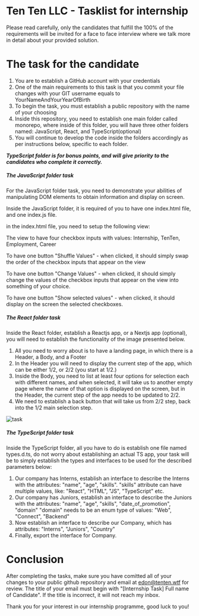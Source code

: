 Ten Ten LLC - Tasklist for internship
====
Please read carefully, only the candidates that fulfill the 100% of the requirements will be invited for a face to face interview where we talk more in detail about your provided solution. 


The task for the candidate
=====

1. You are to establish a GitHub account with your credentials
2. One of the main requirements to this task is that you commit your file changes with your GIT username equals to YourNameAndYourYearOfBirth
3. To begin the task, you must establish a public repository with the name of your choosing
4. Inside this repository, you need to establish one main folder called monorepo, where inside of this folder, you will have three other folders named: JavaScript, React, and TypeScript(optional)
5. You will continue to develop the code inside the folders accordingly as per instructions below, specific to each folder. 

**_TypeScript folder is for bonus points, and will give priority to the candidates who complete it correctly._**

##### The JavaScript folder task

For the JavaScript folder task, you need to demonstrate your abilities of manipulating DOM elements to obtain information and display on screen. 

Inside the JavaScript folder, it is required of you to have one index.html file, and one index.js file. 

in the index.html file, you need to setup the following view: 

The view to have four checkbox inputs with values: Internship, TenTen, Employment, Career

To have one button "Shuffle Values" - when clicked, it should simply swap the order of the checkbox inputs that appear on the view

To have one button "Change Values" - when clicked, it should simply change the values of the checkbox inputs that appear on the view into something of your choice.

To have one button "Show selected values" - when clicked, it should display on the screen the selected checkboxes.

##### The React folder task

Inside the React folder, establish a Reactjs app, or a Nextjs app (optional), you will need to establish the functionality of the image presented below. 

1. All you need to worry about is to have a landing page, in which there is a Header, a Body, and a Footer
2. In the Header you will need to display the current step of the app, which can be either 1/2, or 2/2 (you start at 1/2.)
3. Inside the Body, you need to list at least four options for selection each with different names, and when selected, it will take us to another empty page where the name of that option is displayed on the screen, but in the Header, the current step of the app needs to be updated to 2/2.
4. We need to establish a back button that will take us from 2/2 step, back into the 1/2 main selection step.

![task](https://github.com/imedonii/dev-tasklist/assets/64871089/30ef4196-49f3-47fe-862c-017fde783390)



##### The TypeScript folder task

Inside the TypeScript folder, all you have to do is establish one file named types.d.ts, do not worry about establishing an actual TS app, your task will be to simply establish the types and interfaces to be used for the described parameters below: 

1. Our company has Interns, establish an interface to describe the Interns with the attributes: "name", "age", "skills". 
"skills" attribute can have multiple values, like: "React", "HTML", "JS", "TypeScript" etc. 
2. Our company has Juniors, establish an interface to describe the Juniors with the attributes: "name", "age", "skills", "date_of_promotion", "domain"
"domain" needs to be an enum type of values: "Web", "Connect", "Backend"
3. Now establish an interface to describe our Company, which has attributes: "Interns", "Juniors", "Country" 
4. Finally, export the interface for Company.

Conclusion
======

After completing the tasks, make sure you have comitted all of your changes to your public github repository and email at edon@tenten.wtf for review. The title of your email must begin with "[Internship Task] Full name of Candidate". If the title is incorrect, it will not reach my inbox.

Thank you for your interest in our internship programme, good luck to you!

